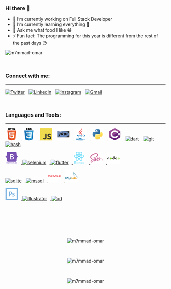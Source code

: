 ### Hi there 👋

- 🔭 I’m currently working on Full Stack Developer
- 🌱 I’m currently learning everything 🤣
- 💬 Ask me what food I like 😁
- ⚡ Fun fact: The programming for this year is different from the rest of the past days 😶
<p align="left"> <img src="https://komarev.com/ghpvc/?username=m7mmad-omar&label=Profile%20views&color=0e75b6&style=flat" alt="m7mmad-omar" /> </p>

<br />

### Connect with me:
<hr />


[![Twitter](https://img.shields.io/badge/dynamic/json.svg?color=14171A&labelColor=37474f&logo=twitter&logoColor=4fc3f7&label=&query=%24[0].followers_count&url=https%3A%2F%2Fcdn.syndication.twimg.com%2Fwidgets%2Ffollowbutton%2Finfo.json%3Fscreen_names%3Druhulaminparvez&suffix=%20Followers)](https://twitter.com/Ml761541515)&nbsp;&nbsp;
[![LinkedIn](https://img.shields.io/badge/%20-Connect-black?color=14171A&labelColor=212121&logo=linkedin&logoColor=ffcc80)](https://www.linkedin.com/in/muhammad-h-937468205/)&nbsp;&nbsp;
[![Instagram](https://img.shields.io/badge/%20-Follow-black?color=14171A&labelColor=d81b60&logo=instagram&logoColor=ffffff)](https://www.instagram.com/m7mmad_0mar/)&nbsp;&nbsp;
[![Gmail](https://img.shields.io/badge/%20-Send%20Mail-black?color=14171A&labelColor=ef5350&logo=gmail&logoColor=ffffff)](mailto:muhammadaaa727@gmail.com?subject=From%20GitHub&cc=muhammadaaa727@gmail.com&body=Hi,%20there.%20Found%20you%20from%20GitHub.)

<br />

### Languages and Tools:
<hr />

<a href="https://www.w3.org/html/" target="_blank" rel="noreferrer"> <img src="https://raw.githubusercontent.com/devicons/devicon/master/icons/html5/html5-original-wordmark.svg" alt="html5" width="40" height="40" style="padding-right:10px;"/> </a> <a href="https://www.w3schools.com/css/" target="_blank" rel="noreferrer"> <img src="https://raw.githubusercontent.com/devicons/devicon/master/icons/css3/css3-original-wordmark.svg" alt="css3" width="40" height="40" style="padding-right:10px;"/> </a>
<a href="https://developer.mozilla.org/en-US/docs/Web/JavaScript" target="_blank" 
   rel="noreferrer"> <img src="https://raw.githubusercontent.com/devicons/devicon/master/icons/javascript/javascript-original.svg" alt="javascript" width="40" 
       height="40"
       style="padding-right:10px;"/></a> 
<a href="https://www.php.net" target="_blank" rel="noreferrer"> <img src="https://raw.githubusercontent.com/devicons/devicon/master/icons/php/php-original.svg" alt="php" width="40" height="40" style="padding-right:10px;"/> </a> 
<a href="https://www.java.com" target="_blank" rel="noreferrer"> <img src="https://raw.githubusercontent.com/devicons/devicon/master/icons/java/java-original.svg" 
     alt="java" width="40" height="40" style="padding-right:10px;" /> </a> 
<a href="https://www.python.org" target="_blank" rel="noreferrer"> <img src="https://raw.githubusercontent.com/devicons/devicon/master/icons/python/python-original.svg" alt="python" width="40" height="40" style="padding-right:10px;"/> </a> 
<a href="https://www.w3schools.com/cs/" target="_blank" rel="noreferrer"> <img src="https://raw.githubusercontent.com/devicons/devicon/master/icons/csharp/csharp-original.svg" alt="csharp" width="40" height="40" style="padding-right:10px;"/> </a>
<a href="https://dart.dev" target="_blank" rel="noreferrer"> <img src="https://www.vectorlogo.zone/logos/dartlang/dartlang-icon.svg" alt="dart" width="40" height="40"   style="padding-right:10px;" /> </a> 
<a href="https://git-scm.com/" target="_blank" rel="noreferrer"> <img src="https://www.vectorlogo.zone/logos/git-scm/git-scm-icon.svg" alt="git" width="40" height="40"
    style="padding-right:10px;" /> </a> 
<a href="https://www.gnu.org/software/bash/" target="_blank" rel="noreferrer"> <img src="https://www.vectorlogo.zone/logos/gnu_bash/gnu_bash-icon.svg" alt="bash" width="40" height="40" style="padding-right:10px;"/> </a>


<a href="https://getbootstrap.com" target="_blank" rel="noreferrer"> <img src="https://raw.githubusercontent.com/devicons/devicon/master/icons/bootstrap/bootstrap-plain-wordmark.svg" alt="bootstrap" width="40" height="40" style="padding-right:10px;"/> </a>
<a href="https://www.selenium.dev" target="_blank" rel="noreferrer"> <img src="https://raw.githubusercontent.com/detain/svg-logos/780f25886640cef088af994181646db2f6b1a3f8/svg/selenium-logo.svg" alt="selenium" width="40" height="40" style="padding-right:10px;"/> </a> 
<a href="https://flutter.dev" target="_blank" rel="noreferrer"> <img src="https://www.vectorlogo.zone/logos/flutterio/flutterio-icon.svg" alt="flutter" width="40" height="40" style="padding-right:10px;"/> </a>
<a href="https://reactjs.org/" target="_blank" rel="noreferrer"> <img src="https://raw.githubusercontent.com/devicons/devicon/master/icons/react/react-original-wordmark.svg" alt="react" width="40" height="40" style="padding-right:10px;"/> </a> 
<a href="https://sass-lang.com" target="_blank" rel="noreferrer"> <img src="https://raw.githubusercontent.com/devicons/devicon/master/icons/sass/sass-original.svg" alt="sass" width="40" height="40" style="padding-right:10px;"/> </a> 
<a href="https://nodejs.org" target="_blank" rel="noreferrer"> <img src="https://raw.githubusercontent.com/devicons/devicon/master/icons/nodejs/nodejs-original-wordmark.svg" alt="nodejs" width="40" height="40" style="padding-right:10px;"/> </a> 


<a href="https://www.sqlite.org/" target="_blank" rel="noreferrer"> <img src="https://www.vectorlogo.zone/logos/sqlite/sqlite-icon.svg" alt="sqlite" width="40" height="40" style="padding-right:10px;"/> </a> 
<a href="https://www.microsoft.com/en-us/sql-server" target="_blank" rel="noreferrer"> <img src="https://www.svgrepo.com/show/303229/microsoft-sql-server-logo.svg" alt="mssql" width="40" height="40" style="padding-right:10px;"/> </a> 
<a href="https://www.oracle.com/" target="_blank" rel="noreferrer"> <img src="https://raw.githubusercontent.com/devicons/devicon/master/icons/oracle/oracle-original.svg" alt="oracle" width="40" height="40" style="padding-right:10px;"/> </a> 
<a href="https://www.mysql.com/" target="_blank" rel="noreferrer"> <img src="https://raw.githubusercontent.com/devicons/devicon/master/icons/mysql/mysql-original-wordmark.svg" alt="mysql" width="40" height="40" style="padding-right:10px;"/> </a>

 

<a href="https://www.photoshop.com/en" target="_blank" rel="noreferrer"> <img src="https://raw.githubusercontent.com/devicons/devicon/master/icons/photoshop/photoshop-line.svg" alt="photoshop" width="40" height="40" style="padding-right:10px;"/> </a> 
<a href="https://www.adobe.com/in/products/illustrator.html" target="_blank" rel="noreferrer"> <img src="https://www.vectorlogo.zone/logos/adobe_illustrator/adobe_illustrator-icon.svg" alt="illustrator" width="40" height="40" style="padding-right:10px;"/> </a> 
<a href="https://www.adobe.com/products/xd.html" target="_blank" rel="noreferrer"> <img src="https://cdn.worldvectorlogo.com/logos/adobe-xd.svg" alt="xd" width="40" height="40"/> </a> </p>



<br />
<br />
<br />

<br />
<br />


<div align="center">
  <p><img align="center" src="https://github-readme-stats.vercel.app/api?username=m7mmad-omar&theme=algolia&show_icons=true" alt="m7mmad-omar" /></p>
</div>   
   
<br />

<div align="center">
<p><img align="center" src="https://github-readme-streak-stats.herokuapp.com/?user=m7mmadomar&theme=algolia" alt="m7mmad-omar" /></p>
<div/>
   
<br />

<div align="center">
  <p><img align="center" src="https://github-readme-stats.vercel.app/api/top-langs/?username=m7mmadomar&layout=compact&theme=algolia&show_icons=true" alt="m7mmad-omar" /></p>
</div> 


[twitter]: https://twitter.com/Ml761541515
[instagram]: https://instagram.com/m7mmad_0mar
[linkedin]: https://linkedin.com/in/muhammad-h-937468205
[githbu]: https://github.com/m7mmad-omar 

